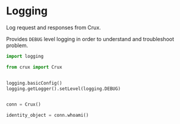 # Logging

Log request and responses from Crux.

Provides `DEBUG` level logging in order to understand and troubleshoot problem.

```python
import logging

from crux import Crux


logging.basicConfig()
logging.getLogger().setLevel(logging.DEBUG)


conn = Crux()

identity_object = conn.whoami()
```
